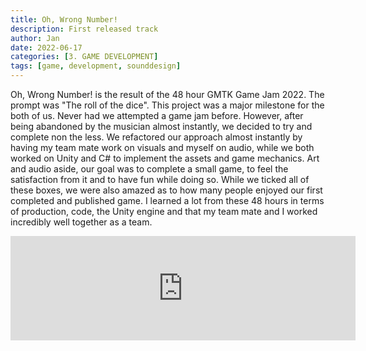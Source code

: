 ```yaml
---
title: Oh, Wrong Number!
description: First released track
author: Jan
date: 2022-06-17
categories: [3. GAME DEVELOPMENT]
tags: [game, development, sounddesign]
---
```

Oh, Wrong Number! is the result of the 48 hour GMTK Game Jam 2022.
The prompt was "The roll of the dice". This project was a major milestone for the both of us. Never had we attempted a game jam before. However, after being abandoned by the musician almost instantly, we decided to try and complete non the less.
We refactored our approach almost instantly by having my team mate work on visuals and myself on audio, while we both worked on Unity and C# to implement the assets and game mechanics.
Art and audio aside, our goal was to complete a small game, to feel the satisfaction from it and to have fun while doing so. While we ticked all of these boxes, we were also amazed as to how many people enjoyed our first completed and published game.
I learned a lot from these 48 hours in terms of production, code, the Unity engine and that my team mate and I worked incredibly well together as a team.

<iframe height="167" frameborder="0" src="https://itch.io/embed/1620954" width="552"><a href="https://alex-de-la-cour.itch.io/oh-wrong-number">Oh, Wrong Number! by Alex de la Cour, Jan Huss</a></iframe>

